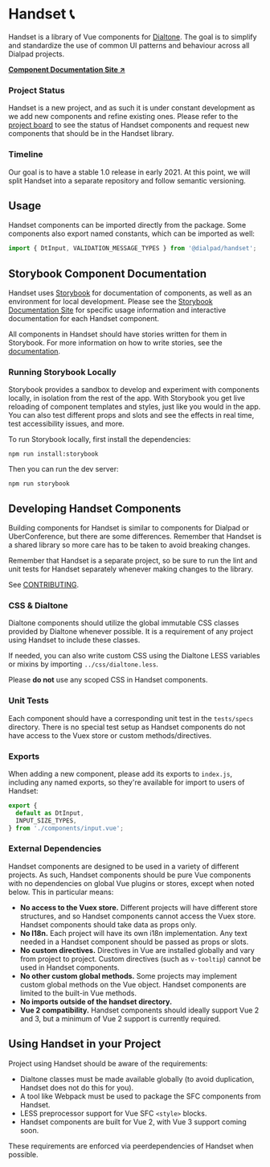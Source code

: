 # Handset 📞

Handset is a library of Vue components for [Dialtone][dt]. The goal is to simplify and standardize the use of common UI patterns and behaviour across all Dialpad projects.

**[Component Documentation Site ↗️][handbook]**

[dt]: https://dialpad.design

### Project Status

Handset is a new project, and as such it is under constant development as we add new components and refine existing ones. Please refer to the [project board][project] to see the status of Handset components and request new components that should be in the Handset library.

[project]: https://github.com/orgs/dialpad/projects/1

### Timeline

Our goal is to have a stable 1.0 release in early 2021. At this point, we will split Handset into a separate repository and follow semantic versioning.

## Usage

Handset components can be imported directly from the package. Some components also export named constants, which can be imported as well:

```js
import { DtInput, VALIDATION_MESSAGE_TYPES } from '@dialpad/handset';
```

## Storybook Component Documentation

Handset uses [Storybook][storybook] for documentation of components, as well as an environment for local development. Please see the [Storybook Documentation Site][handbook] for specific usage information and interactive documentation for each Handset component.

All components in Handset should have stories written for them in Storybook. For more information on how to write stories, see the [documentation][stories].

[storybook]: https://storybook.js.org
[handbook]: https://static.dialpadcdn.com/storybook/index.html
[stories]: https://static.dialpadcdn.com/storybook/index.html?path=/story/docs-storybook-getting-started--page

### Running Storybook Locally

Storybook provides a sandbox to develop and experiment with components locally, in isolation from the rest of the app. With Storybook you get live reloading of component templates and styles, just like you would in the app. You can also test different props and slots and see the effects in real time, test accessibility issues, and more.

To run Storybook locally, first install the dependencies:

```
npm run install:storybook
```

Then you can run the dev server:

```
npm run storybook
```

## Developing Handset Components

Building components for Handset is similar to components for Dialpad or UberConference, but there are some differences. Remember that Handset is a shared library so more care has to be taken to avoid breaking changes.

Remember that Handset is a separate project, so be sure to run the lint and unit tests for Handset separately whenever making changes to the library.

See [CONTRIBUTING](./CONTRIBUTING.md).

### CSS & Dialtone

Dialtone components should utilize the global immutable CSS classes provided by Dialtone whenever possible. It is a requirement of any project using Handset to include these classes.

If needed, you can also write custom CSS using the Dialtone LESS variables or mixins by importing `../css/dialtone.less`.

Please **do not** use any scoped CSS in Handset components.

### Unit Tests

Each component should have a corresponding unit test in the `tests/specs` directory. There is no special test setup as Handset components do not have access to the Vuex store or custom methods/directives.

### Exports

When adding a new component, please add its exports to `index.js`, including any named exports, so they're available for import to users of Handset:

```js
export {
  default as DtInput,
  INPUT_SIZE_TYPES,
} from './components/input.vue';
```

### External Dependencies

Handset components are designed to be used in a variety of different projects. As such, Handset components should be pure Vue components with no dependencies on global Vue plugins or stores, except when noted below. This in particular means:

- **No access to the Vuex store.** Different projects will have different store structures, and so Handset components cannot access the Vuex store. Handset components should take data as props only.
- **No I18n.** Each project will have its own i18n implementation. Any text needed in a Handset component should be passed as props or slots.
- **No custom directives.** Directives in Vue are installed globally and vary from project to project. Custom directives (such as `v-tooltip`) cannot be used in Handset components.
- **No other custom global methods.** Some projects may implement custom global methods on the Vue object. Handset components are limited to the built-in Vue methods.
- **No imports outside of the handset directory.**
- **Vue 2 compatibility.** Handset components should ideally support Vue 2 and 3, but a minimum of Vue 2 support is currently required.

## Using Handset in your Project

Project using Handset should be aware of the requirements:

- Dialtone classes must be made available globally (to avoid duplication, Handset does not do this for you).
- A tool like Webpack must be used to package the SFC components from Handset.
- LESS preprocessor support for Vue SFC `<style>` blocks.
- Handset components are built for Vue 2, with Vue 3 support coming soon.

These requirements are enforced via peerdependencies of Handset when possible.
